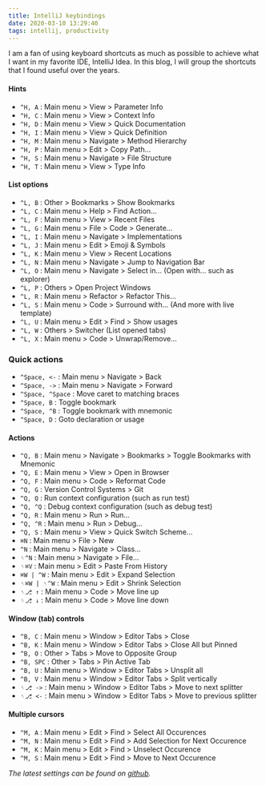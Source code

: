 ```yaml
---
title: IntelliJ keybindings
date: 2020-03-10 13:29:40
tags: intellij, productivity
---
```


I am a fan of using keyboard shortcuts as much as possible to achieve what I want in my favorite IDE, IntelliJ Idea. In this blog, I will group the shortcuts that I found useful over the years.

#### Hints 

- `^H, A` : Main menu > View > Parameter Info
- `^H, C` : Main menu > View > Context Info
- `^H, D` : Main menu > View > Quick Documentation        
- `^H, I` : Main menu > View > Quick Definition           
- `^H, M` : Main menu > Navigate > Method Hierarchy
- `^H, P` : Main menu > Edit > Copy Path...
- `^H, S` : Main menu > Navigate > File Structure
- `^H, T` : Main menu > View > Type Info


#### List options

- `^L, B` : Other > Bookmarks > Show Bookmarks
- `^L, C` : Main menu > Help > Find Action...
- `^L, F` : Main menu > View > Recent Files
- `^L, G` : Main menu > File > Code > Generate...
- `^L, I` : Main menu > Navigate > Implementations
- `^L, J` : Main menu > Edit > Emoji & Symbols
- `^L, K` : Main menu > View > Recent Locations
- `^L, N` : Main menu > Navigate > Jump to Navigation Bar
- `^L, O` : Main menu > Navigate > Select in... (Open with... such as explorer)
- `^L, P` : Others > Open Project Windows
- `^L, R` : Main menu > Refactor > Refactor This...
- `^L, S` : Main menu > Code > Surround with... (And more with live template)
- `^L, U` : Main menu > Edit > Find > Show usages
- `^L, W` : Others > Switcher (List opened tabs)
- `^L, X` : Main menu > Code > Unwrap/Remove...

### Quick actions

- `^Space, <-` : Main menu > Navigate > Back
- `^Space, ->` : Main menu > Navigate > Forward
- `^Space, ^Space` : Move caret to matching braces
- `^Space, B` : Toggle bookmark
- `^Space, ^B` : Toggle bookmark with mnemonic
- `^Space, D` : Goto declaration or usage

#### Actions

- `^Q, B` : Main menu > Navigate > Bookmarks > Toggle Bookmarks with Mnemonic
- `^Q, E` : Main menu > View > Open in Browser
- `^Q, F` : Main menu > Code > Reformat Code
- `^Q, G` : Version Control Systems > Git
- `^Q, Q` : Run context configuration (such as run test)
- `^Q, ^Q` : Debug context configuration (such as debug test)
- `^Q, R` : Main menu > Run > Run...
- `^Q, ^R` : Main menu > Run > Debug...
- `^Q, S` : Main menu > View > Quick Switch Scheme...
- `⌘N` : Main menu > File > New
- `^N` : Main menu > Navigate > Class...
- `␏^N` : Main menu > Navigate > File...
- `␏⌘V` : Main menu > Edit > Paste From History
- `⌘W | ^W` : Main menu > Edit > Expand Selection
- `␏⌘W | ␏^W` : Main menu > Edit > Shrink Selection
- `␏⎇ ↑` : Main menu > Code > Move line up
- `␏⎇ ↓` : Main menu > Code > Move line down


#### Window (tab) controls

- `^B, C` : Main menu > Window > Editor Tabs > Close
- `^B, K` : Main menu > Window > Editor Tabs > Close All but Pinned
- `^B, O` : Other > Tabs > Move to Opposite Group
- `^B, SPC` : Other > Tabs > Pin Active Tab
- `^B, U` : Main menu > Window > Editor Tabs > Unsplit all 
- `^B, V` : Main menu > Window > Editor Tabs > Split vertically 
- `␏⎇ ->` : Main menu > Window > Editor Tabs > Move to next splitter 
- `␏⎇ <-` : Main menu > Window > Editor Tabs > Move to previous splitter 


#### Multiple cursors

- `^M, A` : Main menu > Edit > Find > Select All Occurences
- `^M, N` : Main menu > Edit > Find > Add Selection for Next Occurence
- `^M, K` : Main menu > Edit > Find > Unselect Occurence
- `^M, S` : Main menu > Edit > Find > Move to Next Occurence

_The latest settings can be found on [github](https://github.com/wowmmichael/settings)._
